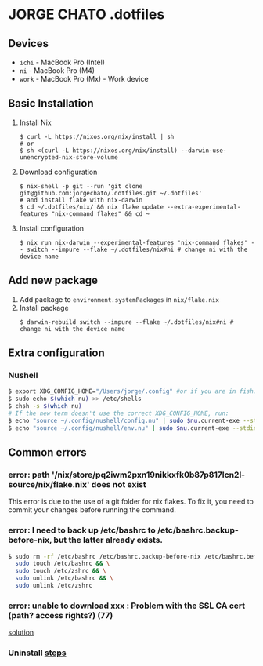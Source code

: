 # JORGE CHATO .dotfiles

## Devices

- `ichi` - MacBook Pro (Intel)
- `ni` - MacBook Pro (M4)
- `work` - MacBook Pro (Mx) - Work device

## Basic Installation

1. Install Nix
    ```shell
    $ curl -L https://nixos.org/nix/install | sh
    # or
    $ sh <(curl -L https://nixos.org/nix/install) --darwin-use-unencrypted-nix-store-volume
    ```
2. Download configuration
    ```shell
    $ nix-shell -p git --run 'git clone git@github.com:jorgechato/.dotfiles.git ~/.dotfiles'
    # and install flake with nix-darwin
    $ cd ~/.dotfiles/nix/ && nix flake update --extra-experimental-features "nix-command flakes" && cd ~
    ```
3. Install configuration
    ```shell
    $ nix run nix-darwin --experimental-features 'nix-command flakes' -- switch --impure --flake ~/.dotfiles/nix#ni # change ni with the device name
    ```

## Add new package

1. Add package to `environment.systemPackages` in `nix/flake.nix`
2. Install package
    ```shell
    $ darwin-rebuild switch --impure --flake ~/.dotfiles/nix#ni # change ni with the device name
    ```
## Extra configuration

### Nushell
```sh
$ export XDG_CONFIG_HOME="/Users/jorge/.config" #or if you are in fish: $ set XDG_CONFIG_HOME "/Users/jorge/.config"
$ sudo echo $(which nu) >> /etc/shells
$ chsh -s $(which nu)
# If the new term doesn't use the correct XDG_CONFIG_HOME, run:
$ echo "source ~/.config/nushell/config.nu" | sudo $nu.current-exe --stdin -c "save -f $nu.config-path"
$ echo "source ~/.config/nushell/env.nu" | sudo $nu.current-exe --stdin -c "save -f $nu.env-path"
```

## Common errors

### error: path '/nix/store/pq2iwm2pxn19nikkxfk0b87p817lcn2l-source/nix/flake.nix' does not exist

This error is due to the use of a git folder for nix flakes. To fix it, you need to commit your changes before running the command.

### error: I need to back up /etc/bashrc to /etc/bashrc.backup-before-nix, but the latter already exists.

```bash
$ sudo rm -rf /etc/bashrc /etc/bashrc.backup-before-nix /etc/bashrc.before-nix-darwin /etc/bash.bashrc.backup-before-nix /etc/zshrc /etc/zshrc.backup-before-nix && \
  sudo touch /etc/bashrc && \
  sudo touch /etc/zshrc && \
  sudo unlink /etc/bashrc && \
  sudo unlink /etc/zshrc
```

### error: unable to download xxx : Problem with the SSL CA cert (path? access rights?) (77)

[solution](https://github.com/NixOS/nix/issues/3261)

### Uninstall [steps](https://github.com/NixOS/nix/blob/master/doc/manual/source/installation/uninstall.md)

